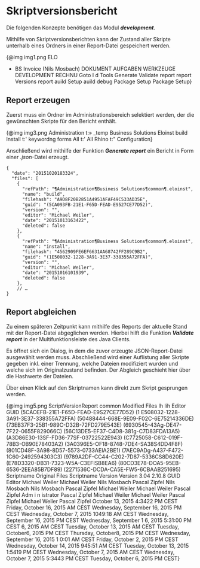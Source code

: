 # Skriptversionsbericht

<span class="tag_important">Die folgenden Konzepte benötigen das Modul <span
style='font-weight:bold;font-style:italic'>development</span>.</span>

Mithilfe von Skriptversionsberichten kann der Zustand aller Skripte unterhalb eines Ordners in einer Report-Datei gespeichert werden. 

{@img img1.png ELO 
- BS Invoice (Nils Mosbach) 
DOKUMENT 
AUFGABEN 
WERKZEUGE 
DEVELOPMENT 
RECHNU 
Goto I d 
Tools 
Generate Validate 
report 
report 
Versions report 
auild Setup auild debug 
Package Setup Package 
Setup}

## Report erzeugen

Zuerst muss ein Ordner im Administrationsbereich selektiert werden, der die gewünschten Skripte für den Bericht enthält.

{@img img3.png Administration 
t:» _temp 
Business Solutions 
Eloinst 
build 
Install 
t:' keywordng forms 
All 
t:' All Rhino 
t:" Configuraticn}

Anschließend wird mithilfe der Funktion <span
style='font-weight:bold;font-style:italic'>Generate report</span> ein Bericht in Form einer <span
style='font-style:italic'>.json</span>-Datei erzeugt.

    {
      "date": "20151020183324",
      "files": [
        {
          "refPath": "¶Administration¶Business Solutions¶common¶.eloinst",
          "name": "build",
          "filehash": "A9D8F20B2851A4951AFAF49C533AD35E",
          "guid": "(5CA093FB-21E1-F65D-FEAD-E9527CE77D52)",
          "version": "",
          "editor": "Michael Weiler",
          "date": "20151013163422",
          "deleted": false
        },
        {
          "refPath": "¶Administration¶Business Solutions¶common¶.eloinst",
          "name": "install",
          "filehash": "4562909FE6EF6631AA68742FF289C9B2",
          "guid": "(1E508032-1228-3A91-3E37-338355A72FFA)",
          "version": "",
          "editor": "Michael Weiler",
          "date": "20151016101939",
          "deleted": false
        },
        // …
    }

## Report abgleichen

Zu einem späteren Zeitpunkt kann mithilfe des Reports der aktuelle Stand mit der Report-Datei abgeglichen werden. Hierbei hilft die Funktion <span
style='font-weight:bold;font-style:italic'>Validate report</span> in der Multifunktionsleiste des Java Clients. 

Es öffnet sich ein Dialog, in dem die zuvor erzeugte JSON-Report-Datei ausgewählt werden muss. Abschließend wird einer Auflistung aller Skripte gegeben inkl. einer Trennung, welche Dateien modifiziert wurden und welche sich im Originalzustand befinden. Der Abgleich geschieht hier über die Hashwerte der Dateien.

Über einen Klick auf den Skriptnamen kann direkt zum Skript gesprungen werden.

{@img img5.png ScriptVersionReport common 
Modified Files 
Ih 
lih 
Editor 
GUID 
(5CAOEFB-21E1-F65D-FEAD-E9S27CE77D52) 
(1 E508032-1228-3A91-3E37-338355A72FFA) 
(50488444-668E-9E09-F02C-6E75214336DE) 
(73EB37F3-25B1-989C-D32B-72FD279E543E) 
(6930545-43Ag-DE47-7F22-0655F829066C) 
(56C13DE5-EF37-C4D8-381g-C7D83FDA13A5) 
(A3D86E30-13SF-FD36-77SF-03722522E943) 
(C7725058-C612-019F-78B3-OB90E78403A2) 
(3A0396E5-OF18-8748-7DE4-SA38S4DD4F8F) 
(801CD48F-3A98-8D57-5573-0733AEIA2BE1) 
(7AEC9ADg-A437-F472-1C60-2492594303C3) 
(9789A2DF-CC44-C202-7D87-5336CS8D620E) 
(E78D3320-DB31-7323-W5A-C3EFISB8EA6) 
(80CD3E78-DOA5-95EB-6536-2EEA85B7DF89) 
(2271536C-DCDA-CA5E-FW5-6CBAAB251695) 
Scriptname 
Original Files 
Scriptname 
Version 
Version 
3.04 
2.10.8 
GUID 
Editor 
Michael Weiler 
Michael Weiler 
Nils Mosbach 
Pascal Zipfel 
Nils Mosbach 
Nils Mosbach 
Pascal Zipfel 
Michael Weiler 
Michael Weiler 
Pascal Zipfel 
Adm i n istrator 
Pascal Zipfel 
Michael Weiler 
Michael Weiler 
Pascal Zipfel 
Michael Weiler 
Pascal Zipfel 
October 13, 2015 4:3422 PM CEST 
Friday, October 16, 2015 AM CEST 
Wednesday, September 16, 2015 PM CEST 
Wednesday, October 7, 2015 1049:18 AM CEST 
Wednesday, September 16, 2015 PM CEST 
Wednesday, September 1 6, 2015 5:31:00 PM CEST 
6, 2015 AM CEST 
Tuesday, October 13, 2015 AM CEST 
Tuesday, October6, 2015 PM CEST 
Thursday, October8, 2015 PM CEST 
Wednesday, September 16, 2015 1 0:01 AM CEST 
Friday, October 2, 2015 PM CEST 
Wednesday, October 14, 2015 945:51 AM CEST 
Tuesday, October 13, 2015 1:5419 PM CEST 
Wednesday, October 7, 2015 AM CEST 
Wednesday, October 7, 2015 5:3443 PM CEST 
Tuesday, October 6, 2015 PM CEST}

